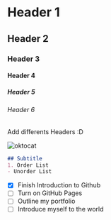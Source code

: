 # Header 1
## Header 2
### Header 3
#### Header 4
##### Header 5
###### Header 6

Add differents Headers :D

![oktocat](https://octodex.github.com/images/yaktocat.png)

``` markdown
## Subtitle
1. Order List
- Unorder List
```

- [X] Finish Introduction to Github
- [ ] Turn on GitHub Pages
- [ ] Outline my portfolio
- [ ] Introduce myself to the world
